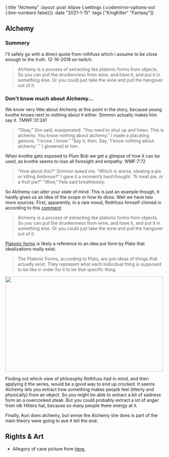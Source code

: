 {:title "Alchemy"
 :layout :post
 :klipse {:settings {:codemirror-options-out {:line-numbers false}}}
 :date "2021-1-15"
 :tags  ["KingKiller" "Fantasy"]}

## Alchemy

### Summery

I'll safely go with a direct quote from rothfuss which i assume to be close enough to the truth. 12-16-2019 on twitch:

> Alchemy is a process of extracting like platonic forms from objects. So you can pull the drunkenness from wine, and have it, and put it in something else. Or you could just take the wine and pull the hangover out of it.


### Don't know much about Alchemy...

We know very little about Alchemy at this point in the story, because young
kvothe knows next to nothing about it either. Simmon actually makes him say it. TMWF:31:241

> “Okay,” Sim said, exasperated. “You need to shut up and listen. This is alchemy. You know nothing about alchemy.”
> I made a placating gesture. “I know. I know.”
> “Say it, then. Say, ‘I know nothing about alchemy.’ ”
> I glowered at him.

When kvothe gets exposed to Plum Bob we get a glimpse of how it can be used, as kvothe seems to lose all foresight and empathy. WMF:7:72

> “How about this?” Simmon asked me. “Which is worse, stealing a pie or killing Ambrose?”
> I gave it a moment’s hard thought. “A meat pie, or a fruit pie?”
> “Wow,” Fela said breathlessly.

 So Alchemy can alter your state of mind. This is just an example though, it hardly gives us an idea of the scope or how its done. Well we have two more sources. First, apparently, in a rare mood, 
Rothfuss himself chimed in according to this [comment](https://www.reddit.com/r/kkcwhiteboard/comments/kjmud2/this_is_alchemy_you_know_nothing_about_alchemy/ggyq9go?utm_source=share&utm_medium=web2x&context=3):

> Alchemy is a process of extracting like platonic forms from objects. So you can pull the drunkenness from wine, and have it, and put it in something else. Or you could just take the wine and pull the hangover out of it.

[Platonic forms](https://owlcation.com/humanities/An-Introduction-to-Platos-Theory-of-Forms) is likely a reference to an idea put form by Plato that idealizations really exist.

> The Platonic Forms, according to Plato, are just ideas of things that actually exist. They represent what each individual thing is supposed to be like in order for it to be that specific thing.

<img src="/img/allegory-of-cave.jpeg" height="300px" width="500px">
 
Finding out which view of philosophy Rothfuss had in mind, and then applying it the series, would be a good way to end up crocked. It seems Alchemy lets you extract how something makes people feel (litterly and physically) from an object. So you might be able to extract a bit of sadness form an a overcooked steak. But you could probably extract a lot of anger from idk Hitlers hat, because so many people there energy at it.

Finally, Auri does alchemy, but sense the Alchemy she does is part of the main theory were going to ave it tell the end.


## Rights & Art

* Allegory of cave picture from [here.](https://bayoakomolafe.net/project/the-allegory-of-the-pit-or-the-irony-of-victory/)

